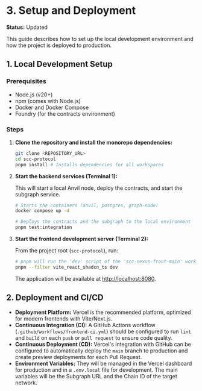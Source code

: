 # 3. Setup and Deployment

**Status:** Updated

This guide describes how to set up the local development environment and how the project is deployed to production.

## 1. Local Development Setup

### Prerequisites

-   Node.js (v20+)
-   npm (comes with Node.js)
-   Docker and Docker Compose
-   Foundry (for the contracts environment)

### Steps

1.  **Clone the repository and install the monorepo dependencies:**

    ```bash
    git clone <REPOSITORY_URL>
    cd scc-protocol
    pnpm install # Installs dependencies for all workspaces
    ```

2.  **Start the backend services (Terminal 1):**

    This will start a local Anvil node, deploy the contracts, and start the subgraph service.

    ```bash
    # Starts the containers (anvil, postgres, graph-node)
    docker compose up -d

    # Deploys the contracts and the subgraph to the local environment
    pnpm test:integration
    ```

3.  **Start the frontend development server (Terminal 2):**

    From the project root (`scc-protocol`), run:

    ```bash
    # pnpm will run the 'dev' script of the 'scc-nexus-front-main' workspace
    pnpm --filter vite_react_shadcn_ts dev
    ```

    The application will be available at [http://localhost:8080](http://localhost:8080).

## 2. Deployment and CI/CD

-   **Deployment Platform:** Vercel is the recommended platform, optimized for modern frontends with Vite/Next.js.
-   **Continuous Integration (CI):** A GitHub Actions workflow (`.github/workflows/frontend-ci.yml`) should be configured to run `lint` and `build` on each `push` or `pull request` to ensure code quality.
-   **Continuous Deployment (CD):** Vercel's integration with GitHub can be configured to automatically deploy the `main` branch to production and create preview deployments for each Pull Request.
-   **Environment Variables:** They will be managed in the Vercel dashboard for production and in a `.env.local` file for development. The main variables will be the Subgraph URL and the Chain ID of the target network.

